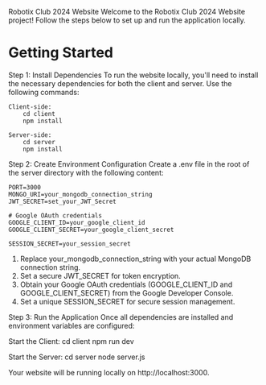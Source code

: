 Robotix Club 2024 Website
Welcome to the Robotix Club 2024 Website project! Follow the steps below to set up and run the application locally.

# Getting Started

Step 1: Install Dependencies
To run the website locally, you'll need to install the necessary dependencies for both the client and server. Use the following commands:

    Client-side:
        cd client
        npm install

    Server-side:
        cd server
        npm install

Step 2: Create Environment Configuration
Create a .env file in the root of the server directory with the following content:

    PORT=3000
    MONGO_URI=your_mongodb_connection_string
    JWT_SECRET=set_your_JWT_Secret

    # Google OAuth credentials
    GOOGLE_CLIENT_ID=your_google_client_id
    GOOGLE_CLIENT_SECRET=your_google_client_secret

    SESSION_SECRET=your_session_secret

1. Replace your_mongodb_connection_string with your actual MongoDB connection string.
2. Set a secure JWT_SECRET for token encryption.
3. Obtain your Google OAuth credentials (GOOGLE_CLIENT_ID and GOOGLE_CLIENT_SECRET) from the Google Developer Console.
4. Set a unique SESSION_SECRET for secure session management.

Step 3: Run the Application
Once all dependencies are installed and environment variables are configured:

Start the Client:
    cd client
    npm run dev

Start the Server:
    cd server
    node server.js

Your website will be running locally on http://localhost:3000.

